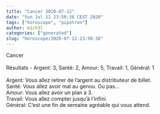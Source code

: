 ```yaml
---
title: "Cancer 2020-07-12"
date: "Sun Jul 12 23:50:38 CEST 2020"
tags: ["horoscope", "pipotron"]
author: m1ch3l
categories: ["generated"]
slug: "horoscope/2020-07-12-23:50:38"
---
```


Cancer<br>
<br>
Résultats - Argent: 3, Santé: 2, Amour: 5, Travail: 1, Général: 1<br>
<br>
Argent:  Vous allez retirer de l’argent au distributeur de billet. <br>
Santé:   Vous allez avoir mal au genou. Ou pas...<br>
Amour:   Vous allez avoir un plan à 3. <br>
Travail: Vous allez compter jusqu’à l’infini. <br>
Général: C’est une fin de semaine agréable qui vous attend.<br>
